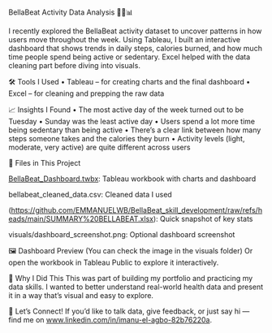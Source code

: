 BellaBeat Activity Data Analysis 🏃‍♀️📊

I recently explored the BellaBeat activity dataset to uncover patterns in how users move throughout the week. Using Tableau, I built an interactive dashboard that shows trends in daily steps, calories burned, and how much time people spend being active or sedentary. Excel helped with the data cleaning part before diving into visuals.

🛠️ Tools I Used
• Tableau – for creating charts and the final dashboard
• Excel – for cleaning and prepping the raw data

📈 Insights I Found
• The most active day of the week turned out to be Tuesday
• Sunday was the least active day
• Users spend a lot more time being sedentary than being active
• There’s a clear link between how many steps someone takes and the calories they burn
• Activity levels (light, moderate, very active) are quite different across users

📂 Files in This Project

[BellaBeat_Dashboard.twbx](https://github.com/EMMANUELWB/BellaBeat_skill_development/blob/main/dashboards.PNG): Tableau workbook with charts and dashboard

bellabeat_cleaned_data.csv: Cleaned data I used

(https://github.com/EMMANUELWB/BellaBeat_skill_development/raw/refs/heads/main/SUMMARY%20BELLABEAT.xlsx): Quick snapshot of key stats

visuals/dashboard_screenshot.png: Optional dashboard screenshot

🖼️ Dashboard Preview
(You can check the image in the visuals folder)
Or open the workbook in Tableau Public to explore it interactively.

🎯 Why I Did This
This was part of building my portfolio and practicing my data skills. I wanted to better understand real-world health data and present it in a way that’s visual and easy to explore.

💬 Let’s Connect!
If you’d like to talk data, give feedback, or just say hi — find me on www.linkedin.com/in/imanu-el-agbo-82b76220a.
